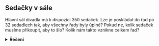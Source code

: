 ## Sedačky v sále

Hlavní sál divadla má k dispozici 350 sedaček. Lze je poskládat do řad po 32 sedadlech tak, aby všechny řady byly úplné?
Pokud ne, kolik sedaček musíme přikoupit, aby to šlo? Kolik nám takto vznikne celkem řad?

<details>
<summary><b>Řešení</b></summary>


```python
zbyva = 350 % 32
dokoupit = 32 - zbyva
celkem_rad = (350 + dokoupit) / 32
```

</details>
